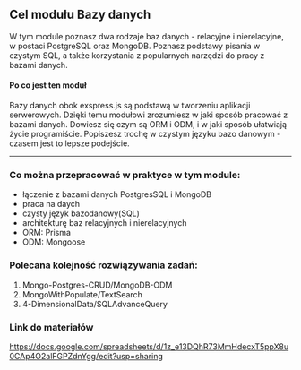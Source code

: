## Cel modułu Bazy danych

W tym module poznasz dwa rodzaje baz danych - relacyjne i nierelacyjne, w postaci PostgreSQL oraz MongoDB.
Poznasz podstawy pisania w czystym SQL, a także korzystania z popularnych narzędzi do pracy z bazami danych.


#### Po co jest ten moduł
Bazy danych obok exspress.js są podstawą w tworzeniu aplikacji serwerowych. Dzięki temu modułowi zrozumiesz 
w jaki sposób pracować z bazami danych. Dowiesz się czym są ORM i ODM, i w jaki sposób ułatwiają życie programiście.
Popiszesz trochę w czystym języku bazo danowym - czasem jest to lepsze podejście.

***

### Co można przepracować w praktyce w tym module:
- łączenie z bazami danych PostgresSQL i MongoDB
- praca na daych
- czysty język bazodanowy(SQL)
- architekturę baz relacyjnych i nierelacyjnych
- ORM:  Prisma
- ODM:  Mongoose

### Polecana kolejność rozwiązywania zadań:
1. Mongo-Postgres-CRUD/MongoDB-ODM
2. MongoWithPopulate/TextSearch
3. 4-DimensionalData/SQLAdvanceQuery

### Link do materiałów
https://docs.google.com/spreadsheets/d/1z_e13DQhR73MmHdecxT5ppX8u0CAp4O2alFGPZdnYgg/edit?usp=sharing
